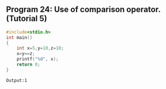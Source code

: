 ## Program 24: Use of comparison operator. (Tutorial 5)
```C
#include<stdio.h>
int main()
{
	int x=5,y=10,z=10;
	x=y==z;
	printf("%d", x);
	return 0;
}
```
```
Output:1
```
